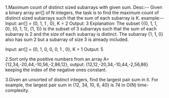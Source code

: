 1.Maximum count of distinct sized subarrays with given sum.
Desc:--
Given a binary array arr[] of N integers,
the task is to find the maximum count of distinct sized
subarrays such that the sum of each subarray is K.
example:--
Input: arr[] = {0, 1, 1 , 0}, K = 2
Output: 3
Explanation: The subset {{0, 1, 1, 0}, {0, 1, 1}, {1, 1}} is the subset 
of 3 subarrays such that the sum of each subarray is 2 and the size of each subarray is distinct. The subarray {1, 1, 0} also has sum 2 but a subarray of size 3 is already included.

Input: arr[] = {0, 1, 0, 0, 0, 1 , 0}, K = 1
Output: 5


2.Sort only the positive numbers from an array A={12,34,-20,44,-10,56,-2,86,12},
output: {12,12,-20,34,-10,44,-2,56,86}
keeping the index of the negative ones constant.


3.Given an unsorted of distinct integers, find the largest pair sum in it. For example,
the largest pair sum in {12, 34, 10, 6, 40} is 74 in O(N) time-complexity.
